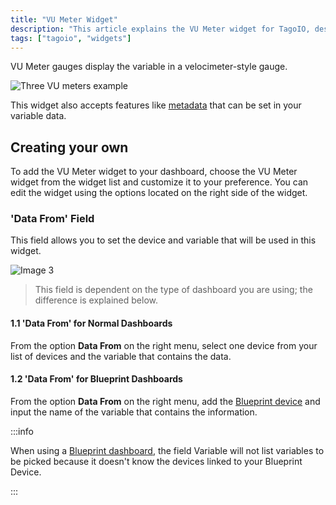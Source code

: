 ```yaml
---
title: "VU Meter Widget"
description: "This article explains the VU Meter widget for TagoIO, describing what it displays and how to add and customize it on a dashboard. It also notes that the widget supports metadata in variable data."
tags: ["tagoio", "widgets"]
---
```

VU Meter gauges display the variable in a velocimeter-style gauge.

![Three VU meters example](/docs_imagem/tagoio/vu-meter-widget-2.gif)

This widget also accepts features like [metadata](/tagoio/devices/payload-parser/metadata.md) that can be set in your variable data.

## Creating your own

To add the VU Meter widget to your dashboard, choose the VU Meter widget from the widget list and customize it to your preference. You can edit the widget using the options located on the right side of the widget.


### 'Data From' Field

This field allows you to set the device and variable that will be used in this widget.

![Image 3](/docs_imagem/tagoio/Captura-20de-20tela-20de-202021-06-08-2017-32-40-kPk.png)

> This field is dependent on the type of dashboard you are using; the difference is explained below.

#### 1.1 'Data From' for Normal Dashboards

From the option **Data From** on the right menu, select one device from your list of devices and the variable that contains the data.

#### 1.2 'Data From' for Blueprint Dashboards

From the option **Data From** on the right menu, add the [Blueprint device](/tagoio/devices/blueprint-devices-entities.md) and input the name of the variable that contains the information.

:::info

When using a [Blueprint dashboard](/tagoio/dashboards/blueprint-dashboard.md), the field Variable will not list variables to be picked because it doesn't know the devices linked to your Blueprint Device.

:::